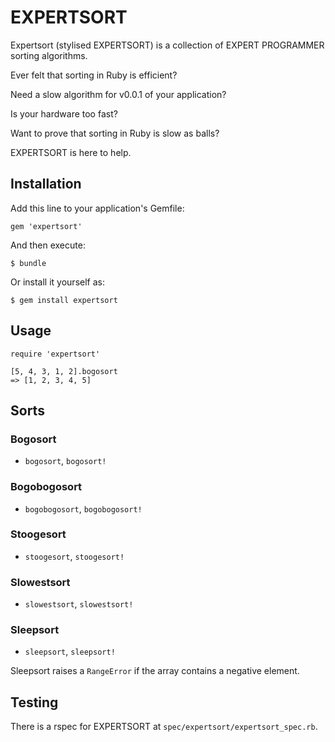 # EXPERTSORT

Expertsort (stylised EXPERTSORT) is a collection of EXPERT PROGRAMMER sorting algorithms.

Ever felt that sorting in Ruby is efficient?

Need a slow algorithm for v0.0.1 of your application?

Is your hardware too fast?

Want to prove that sorting in Ruby is slow as balls?

EXPERTSORT is here to help.

## Installation

Add this line to your application's Gemfile:

    gem 'expertsort'

And then execute:

    $ bundle

Or install it yourself as:

    $ gem install expertsort

## Usage

    require 'expertsort'

    [5, 4, 3, 1, 2].bogosort
    => [1, 2, 3, 4, 5]

## Sorts

### Bogosort

* `bogosort`, `bogosort!`

### Bogobogosort

* `bogobogosort`, `bogobogosort!`

### Stoogesort

* `stoogesort`, `stoogesort!`

### Slowestsort

* `slowestsort`, `slowestsort!`

### Sleepsort

* `sleepsort`, `sleepsort!`

Sleepsort raises a `RangeError` if the array contains a negative element.

## Testing

There is a rspec for EXPERTSORT at `spec/expertsort/expertsort_spec.rb`.